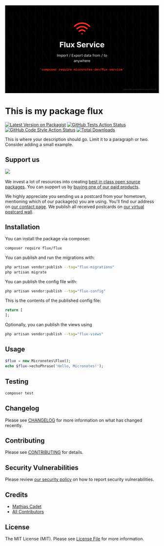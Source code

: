 <p align="center">
	<img src="flux-service.png" width="1028">
</p>


# This is my package flux

[![Latest Version on Packagist](https://img.shields.io/packagist/v/flux/flux.svg?style=flat-square)](https://packagist.org/packages/flux/flux)
[![GitHub Tests Action Status](https://img.shields.io/github/actions/workflow/status/flux/flux/run-tests.yml?branch=main&label=tests&style=flat-square)](https://github.com/flux/flux/actions?query=workflow%3Arun-tests+branch%3Amain)
[![GitHub Code Style Action Status](https://img.shields.io/github/actions/workflow/status/flux/flux/fix-php-code-style-issues.yml?branch=main&label=code%20style&style=flat-square)](https://github.com/flux/flux/actions?query=workflow%3A"Fix+PHP+code+style+issues"+branch%3Amain)
[![Total Downloads](https://img.shields.io/packagist/dt/flux/flux.svg?style=flat-square)](https://packagist.org/packages/flux/flux)

This is where your description should go. Limit it to a paragraph or two. Consider adding a small example.

## Support us

[<img src="https://github-ads.s3.eu-central-1.amazonaws.com/Flux.jpg?t=1" width="419px" />](https://spatie.be/github-ad-click/Flux)

We invest a lot of resources into creating [best in class open source packages](https://spatie.be/open-source). You can support us by [buying one of our paid products](https://spatie.be/open-source/support-us).

We highly appreciate you sending us a postcard from your hometown, mentioning which of our package(s) you are using. You'll find our address on [our contact page](https://spatie.be/about-us). We publish all received postcards on [our virtual postcard wall](https://spatie.be/open-source/postcards).

## Installation

You can install the package via composer:

```bash
composer require flux/flux
```

You can publish and run the migrations with:

```bash
php artisan vendor:publish --tag="flux-migrations"
php artisan migrate
```

You can publish the config file with:

```bash
php artisan vendor:publish --tag="flux-config"
```

This is the contents of the published config file:

```php
return [
];
```

Optionally, you can publish the views using

```bash
php artisan vendor:publish --tag="flux-views"
```

## Usage

```php
$flux = new Micronotes\Flux();
echo $flux->echoPhrase('Hello, Micronotes!');
```

## Testing

```bash
composer test
```

## Changelog

Please see [CHANGELOG](CHANGELOG.md) for more information on what has changed recently.

## Contributing

Please see [CONTRIBUTING](CONTRIBUTING.md) for details.

## Security Vulnerabilities

Please review [our security policy](../../security/policy) on how to report security vulnerabilities.

## Credits

- [Mathias Cadet](https://github.com/mcadet)
- [All Contributors](../../contributors)

## License

The MIT License (MIT). Please see [License File](LICENSE.md) for more information.
